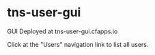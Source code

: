 # tns-user-gui

GUI Deployed at tns-user-gui.cfapps.io

Click at the "Users" navigation link to list all users.
